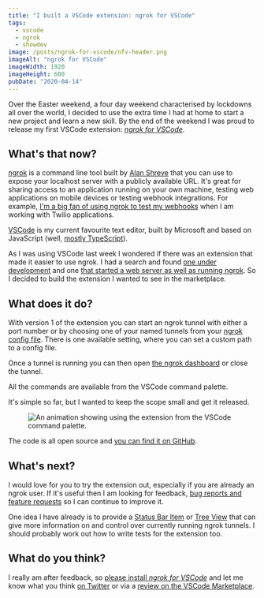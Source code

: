 ```yaml
---
title: "I built a VSCode extension: ngrok for VSCode"
tags:
  - vscode
  - ngrok
  - showdev
image: /posts/ngrok-for-vscode/nfv-header.png
imageAlt: "ngrok for VSCode"
imageWidth: 1920
imageHeight: 600
pubDate: "2020-04-14"
---
```


Over the Easter weekend, a four day weekend characterised by lockdowns all over the world, I decided to use the extra time I had at home to start a new project and learn a new skill. By the end of the weekend I was proud to release my first VSCode extension: [_ngrok for VSCode_](https://marketplace.visualstudio.com/items?itemName=philnash.ngrok-for-vscode).

## What's that now?

[ngrok](https://ngrok.com/) is a command line tool built by [Alan Shreve](https://github.com/inconshreveable) that you can use to expose your localhost server with a publicly available URL. It's great for sharing access to an application running on your own machine, testing web applications on mobile devices or testing webhook integrations. For example, [I'm a big fan of using ngrok to test my webhooks](https://www.twilio.com/blog/2015/09/6-awesome-reasons-to-use-ngrok-when-testing-webhooks.html) when I am working with Twilio applications.

[VSCode](https://code.visualstudio.com/) is my current favourite text editor, built by Microsoft and based on JavaScript (well, [mostly TypeScript](https://github.com/microsoft/vscode)).

As I was using VSCode last week I wondered if there was an extension that made it easier to use ngrok. I had a search and found [one under development](https://github.com/WassimBenzarti/Ngrok-connect) and one [that started a web server as well as running ngrok](https://github.com/ceyhunkeklik/vscode-ngrok-client). So I decided to build the extension I wanted to see in the marketplace.

## What does it do?

With version 1 of the extension you can start an ngrok tunnel with either a port number or by choosing one of your named tunnels from your [ngrok config file](https://ngrok.com/docs#config). There is one available setting, where you can set a custom path to a config file.

Once a tunnel is running you can then open [the ngrok dashboard](https://ngrok.com/docs#getting-started-inspect) or close the tunnel.

All the commands are available from the VSCode command palette.

It's simple so far, but I wanted to keep the scope small and get it released.

<figure>
  <img src="/posts/ngrok-for-vscode/start.png" alt="An animation showing using the extension from the VSCode command palette." loading="lazy">
</figure>

The code is all open source and [you can find it on GitHub](https://github.com/philnash/ngrok-for-vscode).

## What's next?

I would love for you to try the extension out, especially if you are already an ngrok user. If it's useful then I am looking for feedback, [bug reports and feature requests](https://github.com/philnash/ngrok-for-vscode/issues) so I can continue to improve it.

One idea I have already is to provide a [Status Bar Item](https://code.visualstudio.com/api/references/vscode-api#StatusBarItem) or [Tree View](https://code.visualstudio.com/api/extension-guides/tree-view) that can give more information on and control over currently running ngrok tunnels. I should probably work out how to write tests for the extension too.

## What do you think?

I really am after feedback, so [please install _ngrok for VSCode_](https://marketplace.visualstudio.com/items?itemName=philnash.ngrok-for-vscode) and let me know what you think [on Twitter](https://twitter.com/philnash) or via a [review on the VSCode Marketplace](https://marketplace.visualstudio.com/items?itemName=philnash.ngrok-for-vscode&ssr=false#review-details).
